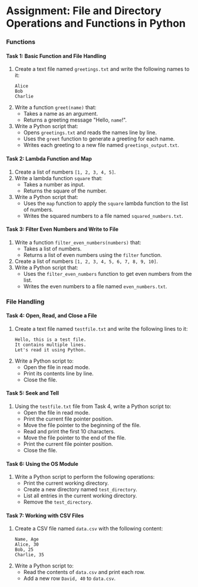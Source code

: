 # Assignment: File and Directory Operations and Functions in Python

### Functions

#### Task 1: Basic Function and File Handling
1. Create a text file named `greetings.txt` and write the following names to it:
    ```
    Alice
    Bob
    Charlie
    ```
2. Write a function `greet(name)` that:
    - Takes a name as an argument.
    - Returns a greeting message "Hello, `name`!".
3. Write a Python script that:
    - Opens `greetings.txt` and reads the names line by line.
    - Uses the `greet` function to generate a greeting for each name.
    - Writes each greeting to a new file named `greetings_output.txt`.

#### Task 2: Lambda Function and Map
1. Create a list of numbers `[1, 2, 3, 4, 5]`.
2. Write a lambda function `square` that:
    - Takes a number as input.
    - Returns the square of the number.
3. Write a Python script that:
    - Uses the `map` function to apply the `square` lambda function to the list of numbers.
    - Writes the squared numbers to a file named `squared_numbers.txt`.

#### Task 3: Filter Even Numbers and Write to File
1. Write a function `filter_even_numbers(numbers)` that:
    - Takes a list of numbers.
    - Returns a list of even numbers using the `filter` function.
2. Create a list of numbers `[1, 2, 3, 4, 5, 6, 7, 8, 9, 10]`.
3. Write a Python script that:
    - Uses the `filter_even_numbers` function to get even numbers from the list.
    - Writes the even numbers to a file named `even_numbers.txt`.

### File Handling

#### Task 4: Open, Read, and Close a File
1. Create a text file named `testfile.txt` and write the following lines to it:
    ```
    Hello, this is a test file.
    It contains multiple lines.
    Let's read it using Python.
    ```
2. Write a Python script to:
    - Open the file in read mode.
    - Print its contents line by line.
    - Close the file.

#### Task 5: Seek and Tell
1. Using the `testfile.txt` file from Task 4, write a Python script to:
    - Open the file in read mode.
    - Print the current file pointer position.
    - Move the file pointer to the beginning of the file.
    - Read and print the first 10 characters.
    - Move the file pointer to the end of the file.
    - Print the current file pointer position.
    - Close the file.

#### Task 6: Using the OS Module
1. Write a Python script to perform the following operations:
    - Print the current working directory.
    - Create a new directory named `test_directory`.
    - List all entries in the current working directory.
    - Remove the `test_directory`.

#### Task 7: Working with CSV Files
1. Create a CSV file named `data.csv` with the following content:
    ```
    Name, Age
    Alice, 30
    Bob, 25
    Charlie, 35
    ```
2. Write a Python script to:
    - Read the contents of `data.csv` and print each row.
    - Add a new row `David, 40` to `data.csv`.
